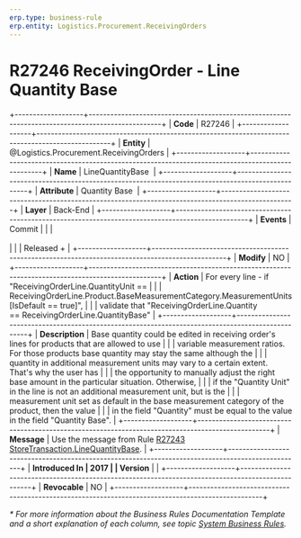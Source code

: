 ```yaml
---
erp.type: business-rule
erp.entity: Logistics.Procurement.ReceivingOrders
---
```


# R27246 ReceivingOrder - Line Quantity Base
+-------------------+--------------------------------------------------------------------------------------------------+
| **Code**          | R27246                                                                                           |
+-------------------+--------------------------------------------------------------------------------------------------+
| **Entity**        | @Logistics.Procurement.ReceivingOrders                                                           |
+-------------------+--------------------------------------------------------------------------------------------------+
| **Name**          | LineQuantityBase                                                                                 |
+-------------------+--------------------------------------------------------------------------------------------------+
| **Attribute**     | Quantity Base                                                                                    |
+-------------------+--------------------------------------------------------------------------------------------------+
| **Layer**         | Back-End                                                                                         |
+-------------------+--------------------------------------------------------------------------------------------------+
| **Events**        | Commit                                                                                           |
|                   | <br/><br/>                                                                                       |
|                   | Released +                                                                                       |
+-------------------+--------------------------------------------------------------------------------------------------+
| **Modify**        | NO                                                                                               |
+-------------------+--------------------------------------------------------------------------------------------------+
| **Action**        | For every line - if \"ReceivingOrderLine.QuantityUnit ==                                         |
|                   | ReceivingOrderLine.Product.BaseMeasurementCategory.MeasurementUnits\[IsDefault == true\]\",      |
|                   | validate that \"ReceivingOrderLine.Quantity == ReceivingOrderLine.QuantityBase\"                 |
+-------------------+--------------------------------------------------------------------------------------------------+
| **Description**   | Base quantity could be edited in receiving order\'s lines for products that are allowed to use   |
|                   | variable measurement ratios. For those products base quantity may stay the same although the     |
|                   | quantity in additional measurement units may vary to a certain extent. That's why the user has   |
|                   | the opportunity to manually adjust the right base amount in the particular situation. Otherwise, |
|                   | if the \"Quantity Unit\" in the line is not an additional measurement unit, but is the           |
|                   | measurement unit set as default in the base measurement category of the product, then the value  |
|                   | in the field \"Quantity\" must be equal to the value in the field \"Quantity Base\".             |
+-------------------+--------------------------------------------------------------------------------------------------+
| **Message**       | Use the message from Rule [R27243 StoreTransaction.LineQuantityBase](R27243.md).                 |
+-------------------+--------------------------------------------------------------------------------------------------+
| **Introduced In   | 2017                                                                                             |
| Version**         |                                                                                                  |
+-------------------+--------------------------------------------------------------------------------------------------+
| **Revocable**     | NO                                                                                               |
+-------------------+--------------------------------------------------------------------------------------------------+

*\* For more information about the Business Rules Documentation Template and a short explanation of each column, see
topic [System Business Rules](../templates/template-description-system-business-rules.md).*

